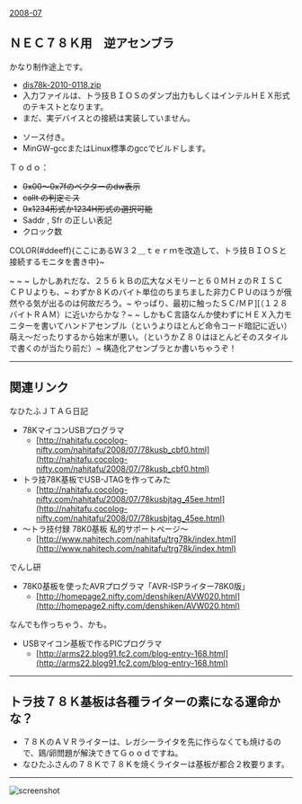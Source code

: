 ﻿[2008-07](2008-07.md) 

## ＮＥＣ７８Ｋ用　逆アセンブラ
かなり制作途上です。
- [dis78k-2010-0118.zip](https://github.com/iruka-/ATMEL_AVR/blob/master/web/upload/dis78k-2010-0118.zip) 
- 入力ファイルは、トラ技ＢＩＯＳのダンプ出力もしくはインテルＨＥＸ形式のテキストとなります。
- まだ、実デバイスとの接続は実装していません。

<!-- dummy comment line for breaking list -->

- ソース付き。
- MinGW-gccまたはLinux標準のgccでビルドします。

<!-- dummy comment line for breaking list -->


Ｔｏｄｏ：
- ~~0x00〜0x7fのベクターのdw表示~~
- ~~callt の判定ミス~~
- ~~0x1234形式か1234H形式の選択可能~~
- Saddr , Sfr の正しい表記
- クロック数

<!-- dummy comment line for breaking list -->



COLOR(#ddeeff){ここにあるＷ３２＿ｔｅｒｍを改造して、トラ技ＢＩＯＳと接続するモニタを書き中}~


~
~
~
しかしあれだな、２５６ｋＢの広大なメモリーと６０ＭＨｚのＲＩＳＣ　ＣＰＵよりも、~
わずか８Ｋのバイト単位のちまちました非力ＣＰＵのほうが俄然やる気が出るのは何故だろう。~
やっぱり、最初に触ったＳＣ/ＭＰ][（１２８バイトＲＡＭ）に近いからかな？~
~
しかもＣ言語なんか使わずにＨＥＸ入力モニターを書いてハンドアセンブル（というよりほとんど命令コード暗記に近い）萌え〜だったりするから始末が悪い。（というかＺ８０はほとんどそのスタイルで書くのが当たり前だ）~
構造化アセンブラとか書いちゃうぞ！



- - - -
## 関連リンク
なひたふＪＴＡＧ日記
- 78KマイコンUSBプログラマ
    - [http://nahitafu.cocolog-nifty.com/nahitafu/2008/07/78kusb_cbf0.html](http://nahitafu.cocolog-nifty.com/nahitafu/2008/07/78kusb_cbf0.html) 
- トラ技78K基板でUSB-JTAGを作ってみた
    - [http://nahitafu.cocolog-nifty.com/nahitafu/2008/07/78kusbjtag_45ee.html](http://nahitafu.cocolog-nifty.com/nahitafu/2008/07/78kusbjtag_45ee.html) 
- 〜トラ技付録 78K0基板 私的サポートページ〜
    - [http://www.nahitech.com/nahitafu/trg78k/index.html](http://www.nahitech.com/nahitafu/trg78k/index.html) 

<!-- dummy comment line for breaking list -->



でんし研
- 78K0基板を使ったAVRプログラマ「AVR-ISPライター78K0版」
    - [http://homepage2.nifty.com/denshiken/AVW020.html](http://homepage2.nifty.com/denshiken/AVW020.html) 

<!-- dummy comment line for breaking list -->

なんでも作っちゃう、かも。
- USBマイコン基板で作るPICプログラマ
    - [http://arms22.blog91.fc2.com/blog-entry-168.html](http://arms22.blog91.fc2.com/blog-entry-168.html) 

<!-- dummy comment line for breaking list -->

- - - -

## トラ技７８Ｋ基板は各種ライターの素になる運命かな？
- ７８ＫのＡＶＲライターは、レガシーライタを先に作らなくても焼けるので、鶏/卵問題が解決できてＧｏｏｄですね。
- なひたふさんの７８Ｋで７８Ｋを焼くライターは基板が都合２枚要ります。

<!-- dummy comment line for breaking list -->

- - - -
![screenshot](https://github.com/iruka-/ATMEL_AVR/blob/master/counter/dream.cgi?id=NEC78K&name=a.gif)

